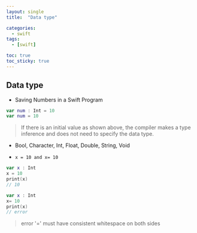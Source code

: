 ```yaml
---
layout: single
title:  "Data type"

categories:
  - swift
tags:
  - [swift]

toc: true
toc_sticky: true
---
```


## Data type
- Saving Numbers in a Swift Program
```swift
var num : Int = 10
var num = 10
```
> If there is an initial value as shown above, the compiler makes a type inference and does not need to specify the data type.
- Bool, Character, Int, Float, Double, String, Void

- `x = 10 and x= 10`
```swift
var x : Int
x = 10
print(x)
// 10
```
```swift
var x : Int
x= 10
print(x)
// error
```
> error '=' must have consistent whitespace on both sides
